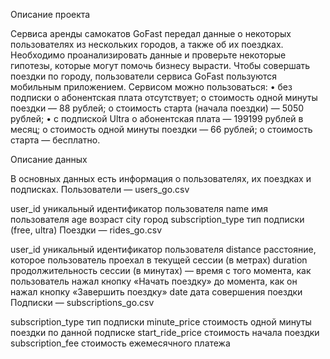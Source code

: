 Описание проекта

Сервиса аренды самокатов GoFast передал данные о некоторых пользователях из нескольких городов, а также об их поездках. Необходимо проанализировать данные и проверьте некоторые гипотезы, которые могут помочь бизнесу вырасти.
Чтобы совершать поездки по городу, пользователи сервиса GoFast пользуются мобильным приложением. Сервисом можно пользоваться:
•	без подписки 
o	абонентская плата отсутствует;
o	стоимость одной минуты поездки — 88 рублей;
o	стоимость старта (начала поездки) — 5050 рублей;
•	с подпиской Ultra 
o	абонентская плата — 199199 рублей в месяц;
o	стоимость одной минуты поездки — 66 рублей;
o	стоимость старта — бесплатно.


Описание данных

В основных данных есть информация о пользователях, их поездках и подписках.
Пользователи — users_go.csv
	
user_id	уникальный идентификатор пользователя
name	имя пользователя
age	возраст
city	город
subscription_type	тип подписки (free, ultra)
Поездки — rides_go.csv
	
user_id	уникальный идентификатор пользователя
distance	расстояние, которое пользователь проехал в текущей сессии (в метрах)
duration	продолжительность сессии (в минутах) — время с того момента, как пользователь нажал кнопку «Начать поездку» до момента, как он нажал кнопку «Завершить поездку»
date	дата совершения поездки
Подписки — subscriptions_go.csv
	
subscription_type	тип подписки
minute_price	стоимость одной минуты поездки по данной подписке
start_ride_price	стоимость начала поездки
subscription_fee	стоимость ежемесячного платежа

